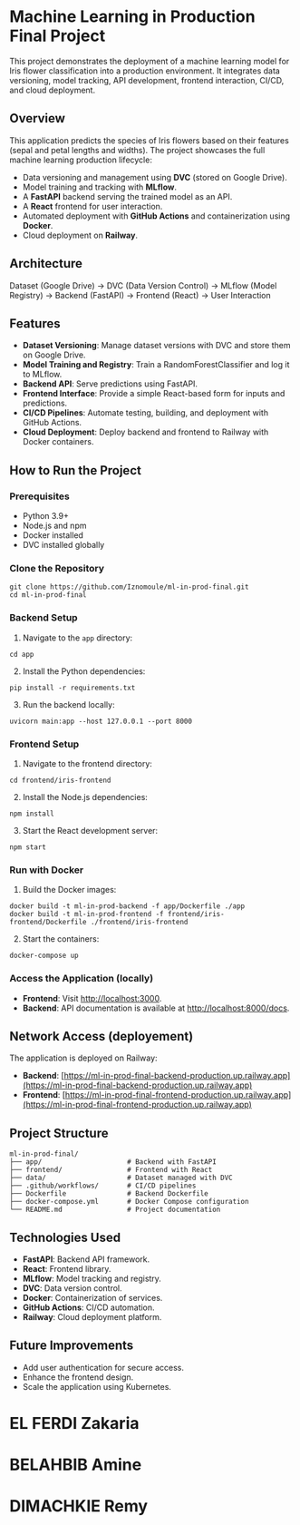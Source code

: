 # Machine Learning in Production Final Project

This project demonstrates the deployment of a machine learning model for Iris flower classification into a production environment. It integrates data versioning, model tracking, API development, frontend interaction, CI/CD, and cloud deployment.

## Overview
This application predicts the species of Iris flowers based on their features (sepal and petal lengths and widths). The project showcases the full machine learning production lifecycle:
- Data versioning and management using **DVC** (stored on Google Drive).
- Model training and tracking with **MLflow**.
- A **FastAPI** backend serving the trained model as an API.
- A **React** frontend for user interaction.
- Automated deployment with **GitHub Actions** and containerization using **Docker**.
- Cloud deployment on **Railway**.

## Architecture
Dataset (Google Drive) → DVC (Data Version Control) → MLflow (Model Registry) → Backend (FastAPI) → Frontend (React) → User Interaction

## Features
- **Dataset Versioning**: Manage dataset versions with DVC and store them on Google Drive.
- **Model Training and Registry**: Train a RandomForestClassifier and log it to MLflow.
- **Backend API**: Serve predictions using FastAPI.
- **Frontend Interface**: Provide a simple React-based form for inputs and predictions.
- **CI/CD Pipelines**: Automate testing, building, and deployment with GitHub Actions.
- **Cloud Deployment**: Deploy backend and frontend to Railway with Docker containers.

## How to Run the Project

### Prerequisites
- Python 3.9+ 
- Node.js and npm
- Docker installed
- DVC installed globally

### Clone the Repository
```
git clone https://github.com/Iznomoule/ml-in-prod-final.git
cd ml-in-prod-final
```

### Backend Setup
1. Navigate to the `app` directory:
```
cd app
```
2. Install the Python dependencies:
```
pip install -r requirements.txt
```
3. Run the backend locally:
```
uvicorn main:app --host 127.0.0.1 --port 8000
```

### Frontend Setup
1. Navigate to the frontend directory:
```
cd frontend/iris-frontend
```
2. Install the Node.js dependencies:
```
npm install
```
3. Start the React development server:
```
npm start
```

### Run with Docker
1. Build the Docker images:
```
docker build -t ml-in-prod-backend -f app/Dockerfile ./app
docker build -t ml-in-prod-frontend -f frontend/iris-frontend/Dockerfile ./frontend/iris-frontend
```
2. Start the containers:
```
docker-compose up
```

### Access the Application (locally)
- **Frontend**: Visit [http://localhost:3000](http://localhost:3000).
- **Backend**: API documentation is available at [http://localhost:8000/docs](http://localhost:8000/docs).

## Network Access (deployement)
The application is deployed on Railway:
- **Backend**: [https://ml-in-prod-final-backend-production.up.railway.app](https://ml-in-prod-final-backend-production.up.railway.app)
- **Frontend**: [https://ml-in-prod-final-frontend-production.up.railway.app](https://ml-in-prod-final-frontend-production.up.railway.app)

## Project Structure
```
ml-in-prod-final/
├── app/                     # Backend with FastAPI
├── frontend/                # Frontend with React
├── data/                    # Dataset managed with DVC
├── .github/workflows/       # CI/CD pipelines
├── Dockerfile               # Backend Dockerfile
├── docker-compose.yml       # Docker Compose configuration
└── README.md                # Project documentation
```

## Technologies Used
- **FastAPI**: Backend API framework.
- **React**: Frontend library.
- **MLflow**: Model tracking and registry.
- **DVC**: Data version control.
- **Docker**: Containerization of services.
- **GitHub Actions**: CI/CD automation.
- **Railway**: Cloud deployment platform.

## Future Improvements
- Add user authentication for secure access.
- Enhance the frontend design.
- Scale the application using Kubernetes.

# EL FERDI Zakaria
# BELAHBIB Amine
# DIMACHKIE Remy